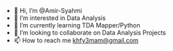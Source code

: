 - 👋 Hi, I’m @Amir-Syahmi
- 👀 I’m interested in Data Analysis
- 🌱 I’m currently learning TDA Mapper/Python
- 💞️ I’m looking to collaborate on Data Analysis Projects
- 📫 How to reach me khfy3mam@gmail.com

<!---
Amir-Syahmi/Amir-Syahmi is a ✨ special ✨ repository because its `README.md` (this file) appears on your GitHub profile.
You can click the Preview link to take a look at your changes.
--->
